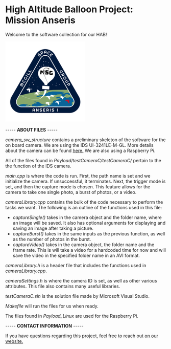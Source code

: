 
# High Altitude Balloon Project: Mission Anseris

Welcome to the software collection for our HAB! 

<p align="left">
  <img width="250" height="250" src="https://github.com/mcgillspace/balloon_project_swv1/blob/master/Anseris_1_logo.png">
</p>



----- **ABOUT FILES** -----

*camera_sw_structure* contains a preliminary skeleton of the software for the on board camera. We are using the IDS UI-3241LE-M-GL. More details about the camera can be found [here.](https://en.ids-imaging.com/download-details/AB00430.html) We are also using a Raspberry Pi.

All of the files found in *Payload/testCameraC/testCameraC/* pertain to the the function of the IDS camera.

*main.cpp* is where the code is run. First, the path name is set and we initialize the camera. If unsuccessful, it terminates. Next, the trigger mode is set, and then the capture mode is chosen. This feature allows for the camera to take one single photo, a burst of photos, or a video.

*cameraLibrary.cpp* contains the bulk of the code necessary to perform the tasks we want. The following is an outline of the functions used in this file:
* *captureSingle()* takes in the camera object and the folder name, where an image will be saved. It also has optional arguments for displaying and saving an image after taking a picture.  
* *captureBurst()* takes in the same inputs as the previous function, as well as the number of photos in the burst.
* *captureVideo()* takes in the camera object, the folder name and the frame rate. This is will take a video for a hardcoded time for now and will save the video in the specified folder name in an AVI format. 

*cameraLibrary.h* is a header file that includes the functions used in *cameraLibrary.cpp*. 

*cameraSettings.h* is where the camera ID is set, as well as other various attributes. This file also contains many useful libraries.

*testCameraC.sln* is the solution file made by Microsoft Visual Studio.

*Makefile* will run the files for us when ready.

The files found in *Payload_Linux* are used for the Raspberry Pi.

----- **CONTACT INFORMATION** -----

If you have questions regarding this project, feel free to reach out [on our website.](https://www.mcgillspace.com/#!/contact)


